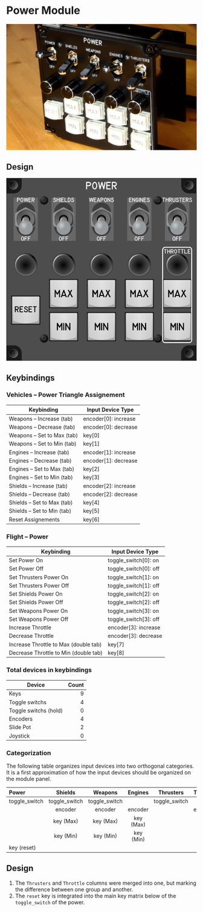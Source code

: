 # Power Module

![Real Power Module](images/RealPowerModule.jpg)

## Design

![Power Module](images/PowerModule_125mmWidth.png)

## Keybindings

### Vehicles – Power Triangle  Assignement

| Keybinding                                                       | Input Device Type                    |
| ---------------------------------------------------------------- | ------------------------------------------------- |
| Weapons – Increase (tab)                                         | encoder[0]: increase                           |
| Weapons – Decrease (tab)                                         | encoder[0]: decrease                    |
| Weapons – Set to Max (tab)                                       | key[0]  |
| Weapons – Set to Min (tab)                                       | key[1]      |
| Engines – Increase (tab)                                         | encoder[1]: increase  |
| Engines – Decrease (tab)                                         | encoder[1]: decrease     |
| Engines – Set to Max (tab)                                       | key[2]                       |
| Engines – Set to Min (tab)                                       | key[3]        |
| Shields – Increase (tab)                                         | encoder[2]: increase   |
| Shields – Decrease (tab)                                         | encoder[2]: decrease   |
| Shields – Set to Max (tab)                                       | key[4]             |
| Shields – Set to Min (tab)                                       | key[5]         |
| Reset Assignements                                               | key[6]         |

### Flight – Power

| Keybinding                                                       | Input Device Type                    |
| ---------------------------------------------------------------- | ------------------------------------------------- |
| Set Power On                                                     | toggle_switch[0]: on   |
| Set Power Off                                                    | toggle_switch[0]: off        |
| Set Thrusters Power On                                           | toggle_switch[1]: on   |
| Set Thrusters Power Off                                          | toggle_switch[1]: off |
| Set Shields Power On                                             | toggle_switch[2]: on   |
| Set Shields Power Off                                            | toggle_switch[2]: off |
| Set Weapons Power On                                             | toggle_switch[3]: on |
| Set Weapons Power Off                                            | toggle_switch[3]: off |
| Increase Throttle                                                | encoder[3]: increase |
| Decrease Throttle                                                | encoder[3]: decrease |
| Increase Throttle to Max (double tab)                            | key[7] |
| Decrease Throttle to Min (double tab)                            | key[8] |

### Total devices in keybindings

| Device                |  Count |
| --------------------- | -----: |
| Keys                  |      9 |
| Toggle switchs        |      4 |
| Toggle switchs (hold) |      0 |
| Encoders              |      4 |
| Slide Pot             |      2 |
| Joystick              |      0 |

### Categorization

The following table organizes input devices into two orthogonal categories.
It is a first approximation of how the input devices should be organized on the
module panel.


| Power         | Shields       | Weapons       |    Engines    | Thrusters     | Throttle      |
| :------------ | :-----------: | :-----------: | :-----------: | :-----------: | :-----------: |
| toggle_switch | toggle_switch | toggle_switch |               | toggle_switch |               |
|               | encoder       | encoder       | encoder       |               | encoder       |
|               | key (Max)     | key (Max)     | key (Max)     |               | key (Max)     |
|               | key (Min)     | key (Min)     | key (Min)     |               | key (Min)     |
| key (reset)   |               |               |               |               |               |

## Design

1. The `Thrusters` and `Throttle` columns were merged into one, but
    marking the difference between one group and another.
1. The `reset` key is integrated into the main key matrix below
    of the `toggle_switch` of the power.
